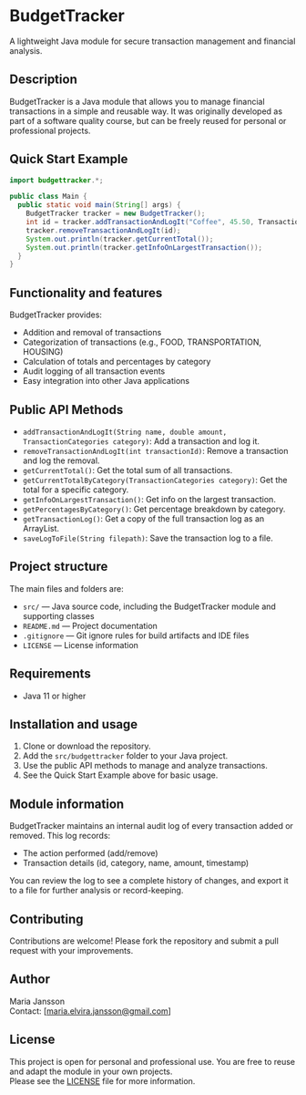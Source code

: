# BudgetTracker
A lightweight Java module for secure transaction management and financial analysis.

## Description
BudgetTracker is a Java module that allows you to manage financial transactions in a simple and reusable way. 
It was originally developed as part of a software quality course, but can be freely reused for personal or professional projects.

## Quick Start Example
```java
import budgettracker.*;

public class Main {
  public static void main(String[] args) {
    BudgetTracker tracker = new BudgetTracker();
    int id = tracker.addTransactionAndLogIt("Coffee", 45.50, TransactionCategories.FOOD);
    tracker.removeTransactionAndLogIt(id);
    System.out.println(tracker.getCurrentTotal());
    System.out.println(tracker.getInfoOnLargestTransaction());
  }
}
```

## Functionality and features

BudgetTracker provides:
- Addition and removal of transactions
- Categorization of transactions (e.g., FOOD, TRANSPORTATION, HOUSING)
- Calculation of totals and percentages by category
- Audit logging of all transaction events
- Easy integration into other Java applications

## Public API Methods
- `addTransactionAndLogIt(String name, double amount, TransactionCategories category)`: Add a transaction and log it.
- `removeTransactionAndLogIt(int transactionId)`: Remove a transaction and log the removal.
- `getCurrentTotal()`: Get the total sum of all transactions.
- `getCurrentTotalByCategory(TransactionCategories category)`: Get the total for a specific category.
- `getInfoOnLargestTransaction()`: Get info on the largest transaction.
- `getPercentagesByCategory()`: Get percentage breakdown by category.
- `getTransactionLog()`: Get a copy of the full transaction log as an ArrayList.
- `saveLogToFile(String filepath)`: Save the transaction log to a file.

## Project structure

The main files and folders are:
- `src/` — Java source code, including the BudgetTracker module and supporting classes
- `README.md` — Project documentation
- `.gitignore` — Git ignore rules for build artifacts and IDE files
- `LICENSE` — License information

## Requirements
- Java 11 or higher

## Installation and usage

1. Clone or download the repository.
2. Add the `src/budgettracker` folder to your Java project.
3. Use the public API methods to manage and analyze transactions.
4. See the Quick Start Example above for basic usage.

## Module information
BudgetTracker maintains an internal audit log of every transaction added or removed. This log records:
- The action performed (add/remove)
- Transaction details (id, category, name, amount, timestamp)  

You can review the log to see a complete history of changes, and export it to a file for further analysis or record-keeping.

## Contributing
Contributions are welcome! Please fork the repository and submit a pull request with your improvements.

## Author
Maria Jansson  
Contact: [maria.elvira.jansson@gmail.com]

## License 
This project is open for personal and professional use. 
You are free to reuse and adapt the module in your own projects.  
Please see the [LICENSE](/LICENSE) file for more information.